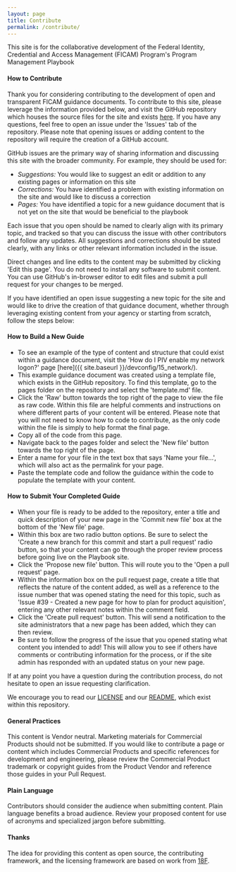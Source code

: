 ```yaml
---
layout: page
title: Contribute
permalink: /contribute/
---
```

This site is for the collaborative development of the Federal Identity, Credential and Access Management (FICAM) Program's Program Management Playbook

#### How to Contribute

Thank you for considering contributing to the development of open and transparent 
FICAM guidance documents. To contribute to this site, please leverage the information provided below, and visit the GitHub repository which houses the source files for the site and exists [here]({{site.github.repository_url}}/tree/{{site.branch}}/). If you have any questions, feel free to open an issue under the 'Issues' tab of the repository. Please note that opening issues or adding content to the repository will require the creation of a GitHub account.

GitHub issues are the primary way of sharing information and discussing this site with the broader community. For example, they should be used for:

* _Suggestions:_ You would like to suggest an edit or addition to any existing pages or information on this site
* _Corrections:_ You have identified a problem with existing information on the site and would like to discuss a correction
* _Pages:_ You have identified a topic for a new guidance document that is not yet on the site that would be beneficial to the playbook

Each issue that you open should be named to clearly align with its primary topic, and tracked so that you can discuss the issue with other contributors and follow any updates. All suggestions and corrections should be stated clearly, with any links or other relevant information included in the issue.

Direct changes and line edits to the content may be submitted by clicking 'Edit this page'. You do not need to install any software to submit content. You can use GitHub's in-browser editor to edit files and submit a pull request for your changes to be merged.

If you have identified an open issue suggesting a new topic for the site and would like to drive the creation of that guidance document, whether through leveraging existing content from your agency or starting from scratch, follow the steps below:

#### How to Build a New Guide
* To see an example of the type of content and structure that could exist within a guidance document, visit the 'How do I PIV enable my network logon?' page [here]({{ site.baseurl }}/devconfig/15_network/).
* This example guidance document was created using a template file, which exists in the GitHub repository. To find this template, go to the pages folder on the repository and select the 'template.md' file. 
* Click the 'Raw' button towards the top right of the page to view the file as raw code. Within this file are helpful comments and instructions on where different parts of your content will be entered. Please note that you will not need to know how to code to contribute, as the only code within the file is simply to help format the final page. 
* Copy all of the code from this page.
* Navigate back to the pages folder and select the 'New file' button towards the top right of the page.
* Enter a name for your file in the text box that says 'Name your file...', which will also act as the permalink for your page.
* Paste the template code and follow the guidance within the code to populate the template with your content.

#### How to Submit Your Completed Guide
* When your file is ready to be added to the repository, enter a title and quick description of your new page in the 'Commit new file' box at the bottom of the 'New file' page. 
* Within this box are two radio button options. Be sure to select the 'Create a new branch for this commit and start a pull request' radio button, so that your content can go through the proper review process before going live on the Playbook site.
* Click the 'Propose new file' button. This will route you to the 'Open a pull request' page.
* Within the information box on the pull request page, create a title that reflects the nature of the content added, as well as a reference to the issue number that was opened stating the need for this topic, such as 'Issue #39 - Created a new page for how to plan for product aquisition', entering any other relevant notes within the comment field.
* Click the 'Create pull request' button. This will send a notification to the site administrators that a new page has been added, which they can then review.
* Be sure to follow the progress of the issue that you opened stating what content you intended to add! This will allow you to see if others have comments or contributing information for the process, or if the site admin has responded with an updated status on your new page.

If at any point you have a question during the contribution process, do not hesitate to open an issue requesting clarification.

We encourage you to read our [LICENSE]({{site.baseurl}}/license/) and our [README]({{site.github.repository_url}}/tree/{{site.branch}}/README.md), which exist within this repository.  

####  General Practices

This content is Vendor neutral. Marketing materials for Commercial Products should not be submitted. If you would like to contribute a page or content which includes Commercial Products and specific references for development and engineering, please review the Commercial Product trademark or copyright guides from the Product Vendor and reference those guides in your Pull Request.  

#### Plain Language

Contributors should consider the audience when submitting content. Plain language benefits a broad audience. Review your proposed content for use of acronyms and specialized jargon before submitting.

####  Thanks

The idea for providing this content as open source, the contributing framework, and the licensing framework are based on work from [18F](https://18f.gsa.gov).
